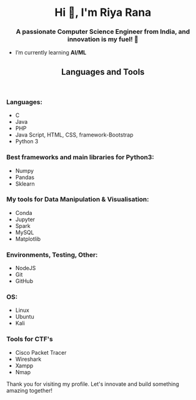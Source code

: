 <h1 align="center">Hi 👋, I'm Riya Rana</h1>
<h3 align="center">A passionate Computer Science Engineer from India, and innovation is my fuel! 🚀</h3>


 - I’m currently learning **AI/ML**        

<!--   - How to reach me **riya.rana1432@gmail.com**        -->


<!-- <h3 align="left">Connect with me:</h3>
     <p>9341105700</p>    -->
</p>

  <header>
    <h2>Languages and Tools</h2>
  </header>
  <main>
    <h3>Languages:</h3>
    <ul>
      <li>C</li>
      <li>Java</li>
      <li>PHP</li>
      <li>Java Script, HTML, CSS, framework-Bootstrap</li>
      <li>Python 3</li>
    </ul>
    <h3>Best frameworks and main libraries for Python3:</h3>
    <ul>
      <li>Numpy</li>
      <li>Pandas</li>
      <li>Sklearn</li>
    </ul>
    <h3>My tools for Data Manipulation & Visualisation:</h3>
    <ul>
      <li>Conda</li>
      <li>Jupyter</li>
      <li>Spark</li>
      <li>MySQL</li>
      <li>Matplotlib</li>
    </ul>
    <h3>Environments, Testing, Other:</h3>
    <ul>
      <li>NodeJS</li>
      <li>Git</li>
      <li>GitHub</li>
    </ul>
    <h3>OS:</h3>
    <ul>
      <li>Linux</li>
      <li>Ubuntu</li>
      <li>Kali</li>
    </ul>
    <h3>Tools for CTF's</h3>
    <ul>
      <li>Cisco Packet Tracer</li>
      <li>Wireshark</li>
      <li>Xampp</li>
      <li>Nmap</li>
    </ul>
  </main>

  <p>Thank you for visiting my profile. Let's innovate and build something amazing together!</p>
